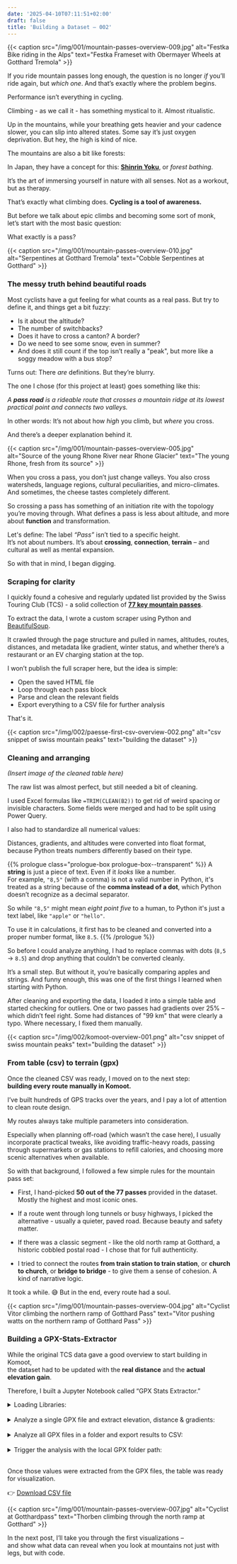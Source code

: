 ```yaml
---
date: '2025-04-10T07:11:51+02:00'
draft: false
title: 'Building a Dataset — 002'
---
```

{{< caption src="/img/001/mountain-passes-overview-009.jpg" alt="Festka Bike riding in the Alps" text="Festka Frameset with Obermayer Wheels at Gotthard Tremola" >}}

If you ride mountain passes long enough, the question is no longer _if_ you’ll ride again, but _which one_. And that’s exactly where the problem begins.

Performance isn’t everything in cycling.

Climbing - as we call it - has something mystical to it. Almost ritualistic.

Up in the mountains, while your breathing gets heavier and your cadence slower, you can slip into altered states. Some say it’s just oxygen deprivation. But hey, the high is kind of nice.

The mountains are also a bit like forests:

In Japan, they have a concept for this: <strong><a href="https://en.wikipedia.org/wiki/Shinrin-yoku" target="_blank" rel="noopener">Shinrin Yoku</a></strong>, or <em>forest bathing</em>.

It’s the art of immersing yourself in nature with all senses. Not as a workout, but as therapy.  

That’s exactly what climbing does. **Cycling is a tool of awareness.**

But before we talk about epic climbs and becoming some sort of monk,  
let’s start with the most basic question:

What exactly is a pass?


{{< caption src="/img/001/mountain-passes-overview-010.jpg" alt="Serpentines at Gotthard Tremola" text="Cobble Serpentines at Gotthard" >}}



### The messy truth behind beautiful roads

Most cyclists have a gut feeling for what counts as a real pass.
But try to define it, and things get a bit fuzzy:

- Is it about the altitude?
- The number of switchbacks?
- Does it have to cross a canton? A border?
- Do we need to see some snow, even in summer?
- And does it still count if the top isn’t really a "peak", but more like a soggy meadow with a bus stop?

Turns out: There _are_ definitions. But they’re blurry.

The one I chose (for this project at least) goes something like this:

_A **pass road** is a rideable route that crosses a mountain ridge at its lowest practical point and connects two valleys._

In other words: It’s not about how _high_ you climb, but _where_ you cross.

And there’s a deeper explanation behind it.

{{< caption src="/img/001/mountain-passes-overview-005.jpg" alt="Source of the young Rhone River near Rhone Glacier" text="The young Rhone, fresh from its source" >}}

When you cross a pass, you don’t just change valleys. You also cross watersheds, language regions, cultural peculiarities, and micro-climates. And sometimes, the cheese tastes completely different.

So crossing a pass has something of an initiation rite with the topology you’re moving through. What defines a pass is less about altitude, and more about **function** and transformation.

Let's define: The label _“Pass”_ isn’t tied to a specific height.  
It’s not about numbers. It’s about **crossing**, **connection**, **terrain** – and cultural as well as mental expansion.

So with that in mind, I began digging.

### Scraping for clarity

I quickly found a cohesive and regularly updated list provided by the Swiss Touring Club (TCS) -
 a solid collection of <strong><a href="https://www.tcs.ch/de/tools/verkehrsinfo-verkehrslage/paesse-in-der-schweiz.php" target="_blank" rel="noopener">77 key mountain passes</a></strong></em>.

To extract the data, I wrote a custom scraper using Python and <a href="https://www.crummy.com/software/BeautifulSoup/bs4/doc/" target="_blank" rel="noopener">BeautifulSoup</a>.

It crawled through the page structure and pulled in names, altitudes, routes, distances, and metadata like gradient, winter status, and whether there’s a restaurant or an EV charging station at the top.

I won’t publish the full scraper here, but the idea is simple:

- Open the saved HTML file
- Loop through each pass block
- Parse and clean the relevant fields
- Export everything to a CSV file for further analysis

That's it.

{{< caption src="/img/002/paesse-first-csv-overview-002.png" alt="csv snippet of swiss mountain peaks" text="building the dataset" >}}


### Cleaning and arranging

_(Insert image of the cleaned table here)_

The raw list was almost perfect, but still needed a bit of cleaning.

I used Excel formulas like `=TRIM(CLEAN(B2))` to get rid of weird spacing or invisible characters. Some fields were merged and had to be split using Power Query.

I also had to standardize all numerical values:

Distances, gradients, and altitudes were converted into float format, because Python treats numbers differently based on their type.


{{% prologue class="prologue-box prologue-box--transparent" %}}
A **string** is just a piece of text. Even if it _looks_ like a number.  
For example, `"8,5"` (with a comma) is not a valid number in Python, it's treated as a string because of the **comma instead of a dot**, which Python doesn’t recognize as a decimal separator.

So while `"8,5"` might mean _eight point five_ to a human, to Python it's just a text label, like `"apple"` or `"hello"`.

To use it in calculations, it first has to be cleaned and converted into a proper number format, like `8.5`.
{{% /prologue %}}

So before I could analyze anything, I had to replace commas with dots (`8,5` → `8.5`) and drop anything that couldn't be converted cleanly.

It’s a small step. But without it, you’re basically comparing apples and strings.
And funny enough, this was one of the first things I learned when starting with Python.

After cleaning and exporting the data, I loaded it into a simple table and started checking for outliers. One or two passes had gradients over 25% – which didn’t feel right. Some had distances of "99 km" that were clearly a typo. Where necessary, I fixed them manually.

{{< caption src="/img/002/komoot-overview-001.png" alt="csv snippet of swiss mountain peaks" text="building the dataset" >}}

### From table (csv) to terrain (gpx)

Once the cleaned CSV was ready, I moved on to the next step:  
**building every route manually in Komoot.**

I’ve built hundreds of GPS tracks over the years, and I pay a lot of attention to clean route design.

My routes always take multiple parameters into consideration.  

Especially when planning off-road (which wasn’t the case here), I usually incorporate practical tweaks, like avoiding traffic-heavy roads, passing through supermarkets or gas stations to refill calories, and choosing more scenic alternatives when available.

So with that background, I followed a few simple rules for the mountain pass set:

- First, I hand-picked **50 out of the 77 passes** provided in the dataset. Mostly the highest and most iconic ones.

- If a route went through long tunnels or busy highways, I picked the alternative - usually a quieter, paved road. Because beauty and safety matter.

- If there was a classic segment - like the old north ramp at Gotthard, a historic cobbled postal road - I chose that for full authenticity. 

- I tried to connect the routes **from train station to train station**, or **church to church**, or **bridge to bridge** - to give them a sense of cohesion. A kind of narrative logic.

It took a while. 😅
But in the end, every route had a soul.

{{< caption src="/img/001/mountain-passes-overview-004.jpg" alt="Cyclist Vitor climbing the northern ramp of Gotthard Pass" text="Vitor pushing watts on the northern ramp of Gotthard Pass" >}}


### Building a GPX-Stats-Extractor

While the original TCS data gave a good overview to start building in Komoot,  
the dataset had to be updated with the **real distance** and the **actual elevation gain**.

Therefore, I built a Jupyter Notebook called “GPX Stats Extractor.”

<details>
  <summary>Loading Libraries:</summary>  
{{< snippet "gpx-extractor/001-gpx-extractor.py" >}}
</details>
<br>

<details>
  <summary>Analyze a single GPX file and extract elevation, distance & gradients:</summary>  
{{< snippet "gpx-extractor/002-gpx-extractor.py" >}}
</details>
<br>

<details>
  <summary>Analyze all GPX files in a folder and export results to CSV:</summary>  
{{< snippet "gpx-extractor/003-gpx-extractor.py" >}}
</details>
<br>

<details>
  <summary>Trigger the analysis with the local GPX folder path:</summary>  
{{< snippet "gpx-extractor/004-gpx-extractor.py" >}}
</details>
<br>


Once those values were extracted from the GPX files, the table was ready for visualization.

👉 [Download CSV file](/downloads/2504_paesse.csv)


{{< caption src="/img/001/mountain-passes-overview-007.jpg" alt="Cyclist at Gotthardpass" text="Thorben climbing through the north ramp at Gotthard" >}}


In the next post, I’ll take you through the first visualizations –  
and show what data can reveal when you look at mountains not just with legs, but with code.